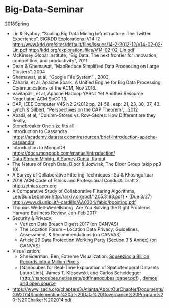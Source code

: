 # Big-Data-Seminar
2018Spring 

- Lin & Ryaboy, “Scaling Big Data Mining Infrastructure: The Twitter Experience”, SIGKDD Explorations, V14 I2 http://www.kdd.org/sites/default/files/issues/14-2-2012-12/V14-02-02-Lin.pdf   http://kdd.org/exploration_files/V14-02-02-Lin.pdf
- McKinsey Global Institute, “Big Data: The next frontier for innovation, competition, and productivity”, 2011 
- Dean & Ghemawat, “MapReduce:Simplified Data Processing on Large Clusters”, 2004
- Ghemawat, et al, “Google File System” , 2003
- Zaharia, et al, Apache Spark:  A Unified Engine for Big Data Processing, Communications of the ACM, Nov 2016.
- Vavilapalli, et al, Apache Hadoop YARN:  Yet Another Resource Negotiator, ACM SoCC’13.
- CAP, IEEE Computer V45 N2 2/2012 pp. 21-58., esp: 21, 23, 30, 37, 43.
- Lynch & Gilbert, “Perspectives on the CAP Theorem”, , 2012
- Abadi, et al, “Column-Stores vs. Row-Stores:  How Different are they Really,
- Stonebreaker One size fits all
- Introduction to Cassandra https://academy.datastax.com/resources/brief-introduction-apache-cassandra
- Introduction to MongoDB https://docs.mongodb.com/manual/introduction/ 
- [Data Stream Mining, A Survey  Gupta, Rajput](http:citeseerx.ist.psu.edu/viewdoc/download?doi=10.1.1.415.1674&rep=rep1&type=pdf) 
- The Nature of Graph Data, Bloor & Jozwiak, The Bloor Group (skip pp9-10).
- A Survey of Collaborative Filtering Techniques : Su & Khoshgoftaar
- 2018 ACM Code of Ethics and Professional Conduct: Draft 2.  http://ethics.acm.org  
- A Comparative Study of Collaborative Filtering Algorithms, Lee/Sun/Lebanon(http://arxiv.org/pdf/1205.3193.pdf)
•	(Due 3/27) http://www.di.unipi.it/~cardillo/AA0304/fabio/boosting.pdf 
- Thomas Wedell-Wedellsborg, Are You Solving the Right Problems, Harvard Business Review, Jan-Feb 2017
- Security & Privacy:
  - Verizon  Data Breach Digest 2017 (on CANVAS)
  - The Location Forum – Location Data Privacy:  Guidelines, Assessment, & Recommendations (on CANVAS)
  - Article 29 Data Protection Working Party (Section 3 & Annex) (on CANVAS)
- Visualization: 
  - Shneiderman, Ben, Extreme Visualization: [Squeezing a Billion Records into a Million Pixels](http://www.cs.umd.edu/~ben/papers/Shneiderman2008Extreme.pdf)
  - [Nanocubes for Real-Time Exploration of Spatiotemporal Datasets Lauro Lins], James T. Klosowski, and Carlos Scheidegger (http://nanocubes.net/assets/pdf/nanocubes_paper.pdf) ,  [demos and open source](http://www.nanocubes.net/)
- https://www.isaca.org/chapters3/Atlanta/AboutOurChapter/Documents/GW2014/Implementing%20a%20Data%20Governance%20Program%20-%20Chalker%202014.pdf


